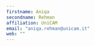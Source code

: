 ```yaml
---
firstname: Aniqa
secondname: Rehman
affiliation: UniCAM
email: "aniqa.rehman@unicam.it"
web: ""
---
```

